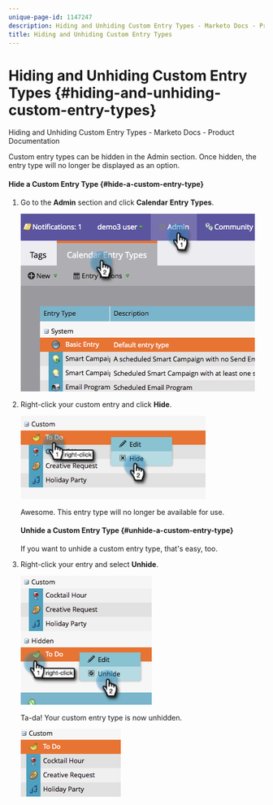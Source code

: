 ```yaml
---
unique-page-id: 1147247
description: Hiding and Unhiding Custom Entry Types - Marketo Docs - Product Documentation
title: Hiding and Unhiding Custom Entry Types
---
```


# Hiding and Unhiding Custom Entry Types {#hiding-and-unhiding-custom-entry-types}

Hiding and Unhiding Custom Entry Types - Marketo Docs - Product Documentation

Custom entry types can be hidden in the Admin section. Once hidden, the entry type will no longer be displayed as an option.

#### Hide a Custom Entry Type {#hide-a-custom-entry-type}

1. Go to the&nbsp;**Admin**&nbsp;section and click&nbsp;**Calendar** **Entry** **Types**.&nbsp;

   ![](assets/image2014-9-24-10-3a11-3a49.png)

1. Right-click your custom entry and click&nbsp;**Hide**. 

   ![](assets/image2014-9-24-10-3a11-3a54.png)

   Awesome. This entry type will no longer be available for use.

   #### Unhide a Custom Entry Type {#unhide-a-custom-entry-type}

   If you want to unhide a custom entry type, that's easy, too. 

1. Right-click your entry and select **Unhide**. 

   ![](assets/image2014-9-24-10-3a12-3a14.png)

   Ta-da! Your custom entry type is now unhidden. 

   ![](assets/image2014-9-24-10-3a12-3a19.png)

